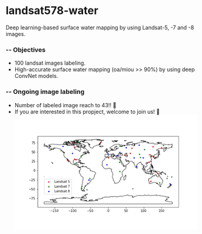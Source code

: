 # **landsat578-water**
Deep learning-based surface water mapping by using Landsat-5, -7 and -8 images.
### -- **Objectives**
- 100 landsat images labeling.  
- High-accurate surface water mapping (oa/miou >> 90%) by using deep ConvNet models.
### -- **Ongoing image labeling**
- Number of labeled image reach to 43!! :tada:    
- If you are interested in this propject, welcome to join us! :clap:
![Distribution of the labled image](./figures/dset_distribution.png)

